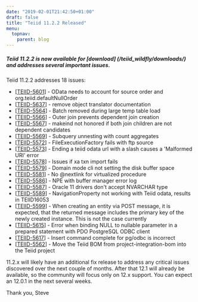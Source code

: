 ```yaml
---
date: "2019-02-01T21:42:50+01:00"
draft: false
title: "Teiid 11.2.2 Released"
menu:
  topnav:
    parent: blog
---
```


##### Teiid 11.2.2 is now available for [download] (/teiid_wildfly/downloads/) and addresses several important issues.

<!--more-->

Teiid 11.2.2 addresses 18 issues:

<ul>
<li>[<a href='https://issues.redhat.com/browse/TEIID-5601'>TEIID-5601</a>] -         OData needs to account for source order and org.teiid.defaultNullOrder
</li>
<li>[<a href='https://issues.redhat.com/browse/TEIID-5637'>TEIID-5637</a>] -         remove object translator documentation
</li>
<li>[<a href='https://issues.redhat.com/browse/TEIID-5564'>TEIID-5564</a>] -         Batch removed during large temp table load
</li>
<li>[<a href='https://issues.redhat.com/browse/TEIID-5566'>TEIID-5566</a>] -         Outer join prevents dependent join creation
</li>
<li>[<a href='https://issues.redhat.com/browse/TEIID-5567'>TEIID-5567</a>] -         makeind not honored if both join children are not dependent candidates
</li>
<li>[<a href='https://issues.redhat.com/browse/TEIID-5569'>TEIID-5569</a>] -         Subquery unnesting with count aggregates
</li>
<li>[<a href='https://issues.redhat.com/browse/TEIID-5572'>TEIID-5572</a>] -         FileExecutionFactory fails with ftp source
</li>
<li>[<a href='https://issues.redhat.com/browse/TEIID-5573'>TEIID-5573</a>] -         Ending a teiid odata url with a slash causes a &#39;Malformed URI&#39; error
</li>
<li>[<a href='https://issues.redhat.com/browse/TEIID-5578'>TEIID-5578</a>] -         Issues if xa txn import fails
</li>
<li>[<a href='https://issues.redhat.com/browse/TEIID-5579'>TEIID-5579</a>] -         Domain mode cli not setting the disk buffer space
</li>
<li>[<a href='https://issues.redhat.com/browse/TEIID-5581'>TEIID-5581</a>] -         No @nextlink for virtualized procedure
</li>
<li>[<a href='https://issues.redhat.com/browse/TEIID-5586'>TEIID-5586</a>] -         NPE with buffer manager error log
</li>
<li>[<a href='https://issues.redhat.com/browse/TEIID-5587'>TEIID-5587</a>] -         Oracle 11 drivers don&#39;t accept NVARCHAR type
</li>
<li>[<a href='https://issues.redhat.com/browse/TEIID-5589'>TEIID-5589</a>] -         NavigationProperty not working with Teiid odata, results in  TEIID16053 
</li>
<li>[<a href='https://issues.redhat.com/browse/TEIID-5599'>TEIID-5599</a>] -         When creating an entity via POST message, it is expected, that the returned message includes the primary key of the newly created instance. This is not the case currently
</li>
<li>[<a href='https://issues.redhat.com/browse/TEIID-5615'>TEIID-5615</a>] -         Error when binding NULL to nullable parameter in a prepared statement with PDO PostgreSQL ODBC client
</li>
<li>[<a href='https://issues.redhat.com/browse/TEIID-5617'>TEIID-5617</a>] -         Insert command complete for pg/odbc is incorrect
</li>
<li>[<a href='https://issues.redhat.com/browse/TEIID-5562'>TEIID-5562</a>] -         Move the Teiid BOM from project-integration-bom into the Teiid project
</li>
</ul>

11.2.x will likely have an additional fix release to address any critical issues discovered over the next couple of months.  After that 12.1 will already be available, so the community will focus only on 12.x support.  You can expect an 12.0.1 in the next several weeks.

Thank you, Steve 
